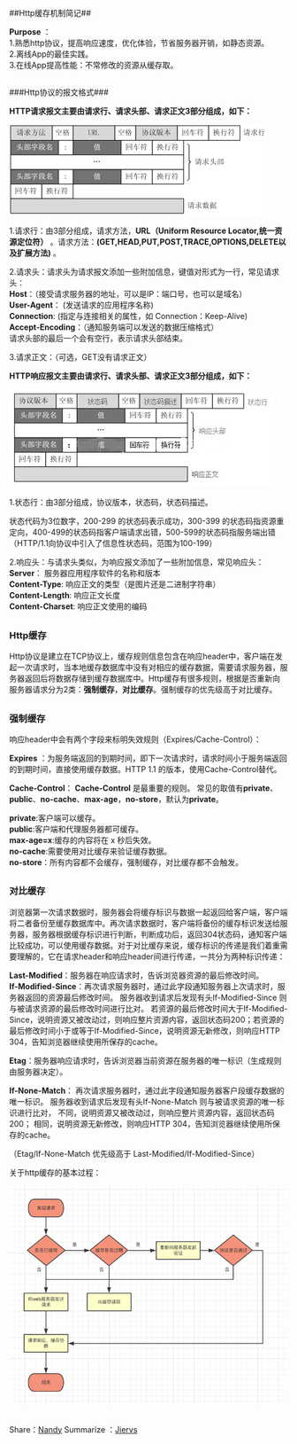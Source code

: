 ##Http缓存机制简记##

**Purpose** ：  
1.熟悉http协议，提高响应速度，优化体验，节省服务器开销，如静态资源。   
2.离线App的最佳实践。   
3.在线App提高性能：不常修改的资源从缓存取。

##

###Http协议的报文格式###

**HTTP请求报文主要由请求行、请求头部、请求正文3部分组成，如下：**

![avatar](https://raw.githubusercontent.com/sharetechall/resourceRepository/master/WeekShareNotes/httpReq.png)

1.请求行：由3部分组成，请求方法，**URL（Uniform Resource Locator,统一资源定位符）** 。请求方法：**(GET,HEAD,PUT,POST,TRACE,OPTIONS,DELETE以及扩展方法)** 。

2.请求头：请求头为请求报文添加一些附加信息，键值对形式为一行，常见请求头：  
**Host**：（接受请求服务器的地址，可以是IP：端口号，也可以是域名）  
**User-Agent**： (发送请求的应用程序名称)  
**Connection**: (指定与连接相关的属性，如 Connection：Keep-Alive)  
**Accept-Encoding**：（通知服务端可以发送的数据压缩格式）  
请求头部的最后一个会有空行，表示请求头部结束。

3.请求正文：（可选，GET没有请求正文）


**HTTP响应报文主要由请求行、请求头部、请求正文3部分组成，如下：**

![avatar](https://raw.githubusercontent.com/sharetechall/resourceRepository/master/WeekShareNotes/httpResp.png)

1.状态行：由3部分组成，协议版本，状态码，状态码描述。  

状态代码为3位数字，200-299 的状态码表示成功，300-399 的状态码指资源重定向，400-499的状态码指客户端请求出错，500-599的状态码指服务端出错（HTTP/1.1向协议中引入了信息性状态码，范围为100-199）

2.响应头：与请求头类似，为响应报文添加了一些附加信息，常见响应头：  
**Server**： 服务器应用程序软件的名称和版本   
**Content-Type**: 响应正文的类型（是图片还是二进制字符串）  
**Content-Length**: 响应正文长度  
**Content-Charset**: 响应正文使用的编码  


##

### Http缓存 ###
Http协议是建立在TCP协议上，缓存规则信息包含在响应header中，客户端在发起一次请求时，当本地缓存数据库中没有对相应的缓存数据，需要请求服务器，服务器返回后将数据存储到缓存数据库中。Http缓存有很多规则，根据是否重新向服务器请求分为2类：**强制缓存**，**对比缓存**。强制缓存的优先级高于对比缓存。    
 
##
### 强制缓存 ###

响应header中会有两个字段来标明失效规则（Expires/Cache-Control）：  

**Expires** ：为服务端返回的到期时间，即下一次请求时，请求时间小于服务端返回的到期时间，直接使用缓存数据。HTTP 1.1 的版本，使用Cache-Control替代。  

**Cache-Control**：
**Cache-Control** 是最重要的规则。
常见的取值有**private**、**public**、**no-cache**、**max-age**，**no-store**，默认为**private**。

**private**:客户端可以缓存。  
**public**:客户端和代理服务器都可缓存。  
**max-age=x**:缓存的内容将在 x 秒后失效。  
**no-cache**:需要使用对比缓存来验证缓存数据。  
**no-store**：所有内容都不会缓存，强制缓存，对比缓存都不会触发。
 
##
### 对比缓存 ###

浏览器第一次请求数据时，服务器会将缓存标识与数据一起返回给客户端，客户端将二者备份至缓存数据库中。再次请求数据时，客户端将备份的缓存标识发送给服务器，服务器根据缓存标识进行判断，判断成功后，返回304状态码，通知客户端比较成功，可以使用缓存数据。对于对比缓存来说，缓存标识的传递是我们着重需要理解的，它在请求header和响应header间进行传递，一共分为两种标识传递：

**Last-Modified**：服务器在响应请求时，告诉浏览器资源的最后修改时间。  
**If-Modified-Since**：再次请求服务器时，通过此字段通知服务器上次请求时，服务器返回的资源最后修改时间。
服务器收到请求后发现有头If-Modified-Since 则与被请求资源的最后修改时间进行比对。
若资源的最后修改时间大于If-Modified-Since，说明资源又被改动过，则响应整片资源内容，返回状态码200；若资源的最后修改时间小于或等于If-Modified-Since，说明资源无新修改，则响应HTTP 304，告知浏览器继续使用所保存的cache。

**Etag**：服务器响应请求时，告诉浏览器当前资源在服务器的唯一标识（生成规则由服务器决定）。

**If-None-Match**：
再次请求服务器时，通过此字段通知服务器客户段缓存数据的唯一标识。
服务器收到请求后发现有头If-None-Match 则与被请求资源的唯一标识进行比对，
不同，说明资源又被改动过，则响应整片资源内容，返回状态码200；
相同，说明资源无新修改，则响应HTTP 304，告知浏览器继续使用所保存的cache。

（Etag/If-None-Match 优先级高于 Last-Modified/If-Modified-Since）

关于http缓存的基本过程：

![avatar](https://raw.githubusercontent.com/sharetechall/resourceRepository/master/WeekShareNotes/http_cache_process.png)
## 

Share：[Nandy](https://github.com/devnns)
Summarize ：[Jiervs](https://github.com/Jiervs)


  
